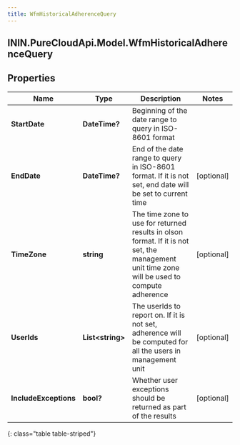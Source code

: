 ```yaml
---
title: WfmHistoricalAdherenceQuery
---
```

## ININ.PureCloudApi.Model.WfmHistoricalAdherenceQuery

## Properties

|Name | Type | Description | Notes|
|------------ | ------------- | ------------- | -------------|
| **StartDate** | **DateTime?** | Beginning of the date range to query in ISO-8601 format | |
| **EndDate** | **DateTime?** | End of the date range to query in ISO-8601 format. If it is not set, end date will be set to current time | [optional] |
| **TimeZone** | **string** | The time zone to use for returned results in olson format. If it is not set, the management unit time zone will be used to compute adherence | [optional] |
| **UserIds** | **List&lt;string&gt;** | The userIds to report on. If it is not set, adherence will be computed for all the users in management unit | [optional] |
| **IncludeExceptions** | **bool?** | Whether user exceptions should be returned as part of the results | [optional] |
{: class="table table-striped"}


